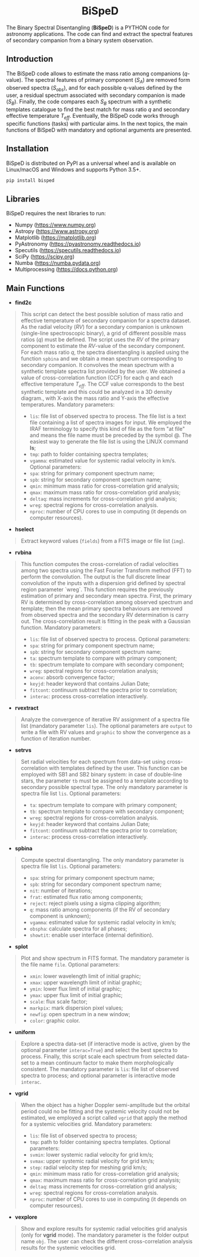 <h1 align="center"> BiSpeD </h1>

The Binary Spectral Disentangling (**BiSpeD**) is a PYTHON code for astronomy applications. The code can find and extract the spectral features of secondary companion from a binary system observation.


 ## Introduction

The BiSpeD code allows to estimate the mass ratio among companions (*q*-value). The spectral features of primary component (*S<sub>A</sub>*) are removed form observed spectra (*S<sub>obs</sub>*), and for each possible q-values defined by the user, a residual spectrum associated with secondary companion is made (*S<sub>B</sub>*). Finally, the code compares each *S<sub>B</sub>* spectrum with a synthetic templates catalogue to find the best match for mass ratio *q* and secondary effective temperature *T<sub>eff</sub>*. Eventually, the BiSpeD code works through specific functions (tasks) with particular aims. In the next topics, the main functions of BiSpeD with mandatory and optional arguments are presented.

## Installation

BiSpeD is distributed on PyPI as a universal wheel and is available on Linux/macOS and Windows and supports Python 3.5+.

```bash
pip install bisped
```

## Libraries

BiSpeD requires the next libraries to run:
- Numpy (https://www.numpy.org)
- Astropy (https://www.astropy.org)
- Matplotlib (https://matplotlib.org)
- PyAstronomy (https://pyastronomy.readthedocs.io)
- Specutils (https://specutils.readthedocs.io)
- SciPy (https://scipy.org)
- Numba (https://numba.pydata.org)
- Multiprocessing (https://docs.python.org)


## Main Functions

- **find2c**

> This script can detect the best possible solution of mass ratio and effective temperature of secondary companion for a spectra dataset.
> As the radial velocity (*RV*) for a secondary companion is unknown (single-line spectroscopic binary), a grid of different possible mass ratios (*q*) must be defined. The script uses the *RV* of the primary component to estimate the *RV*-value of the secondary component. For each mass ratio *q*, the spectra disentangling is applied using the function `spbina` and we obtain a mean spectrum corresponding to secondary companion. It convolves the mean spectrum with a synthetic template spectra list provided by the user. We obtained a value of cross-correlation function (CCF) for each *q* and each effective temperature *T<sub>eff</sub>*. The CCF value corresponds to the best synthetic template and this could be analyzed in a 3D density diagram., with X-axis the mass ratio and Y-axis the effective temperatures. 
> Mandatory parameters:
> - `lis`: file list of observed spectra to process. The file list is a text file containing a list of spectra images for input. We employed the IRAF terminology to specify this kind of file as the form "at file" and means the file name must be preceded by the symbol @. The easiest way to generate the file list is using the LINUX command **ls**;
> - `tmp`: path to folder containing spectra templates;
> - `vgamma`: estimated value for systemic radial velocity in km/s.
> Optional parameters:
> - `spa`: string for primary component spectrum name;
> - `spb`: string for secondary component spectrum name;
> - `qmin`: minimum mass ratio for cross-correlation grid analysis;
> - `qmax`: maximum mass ratio for cross-correlation grid analysis;    
> - `deltaq`: mass increments for cross-correlation grid analysis;
> - `wreg`: spectral regions for cross-correlation analysis.
> - `nproc`: number of CPU cores to use in computing (it depends on computer resources).

- **hselect**
> Extract keyword values (`fields`) from a FITS image or file list (`img`).

- **rvbina**
> This function computes the cross-correlation of radial velocities among two spectra using the Fast Fourier Transform method (FFT) to perform the convolution. The output is the full discrete linear convolution of the inputs with a dispersion grid defined by spectral region parameter ´wreg´. This function requires the previously estimation of primary and secondary mean spectra. First, the primary RV is determined by cross-correlation among observed spectrum and template; then the mean primary spectra behaviours are removed from observed spectra and the secondary RV determination is carry out. The cross-correlation result is fitting in the peak with a Gaussian function.
> Mandatory parameters:
> - `lis`: file list of observed spectra to process.
> Optional parameters:
> - `spa`: string for primary component spectrum name;
> - `spb`: string for secondary component spectrum name;
> - `ta`: spectrum template to compare with primary component;
> - `tb`: spectrum template to compare with secondary component;
> - `wreg`: spectral regions for cross-correlation analysis;
> - `aconv`: absorb convergence factor;
> - `keyjd`: header keyword that contains Julian Date;
> - `fitcont`: continuum subtract the spectra prior to correlation;
> - `interac`: process cross-correlation interactively.

- **rvextract**
> Analyze the convergence of iterative RV assignment of a spectra file list (mandatory parameter `lis`). The optional parameters are `output` to write a file with RV values and `graphic` to show the convergence as a function of iteration number.

- **setrvs**
> Set radial velocities for each spectrum from data-set using cross-correlation with templates defined by the user. This function can be employed with SB1 and SB2 binary system: in case of double-line stars, the parameter `tb` must be assigned to a template according to secondary possible spectral type. The only mandatory parameter is spectra file list `lis`. 
> Optional parameters:
> - `ta`: spectrum template to compare with primary component;
> - `tb`: spectrum template to compare with secondary component;
> - `wreg`: spectral regions for cross-correlation analysis.
> - `keyjd`: header keyword that contains Julian Date;
> - `fitcont`: continuum subtract the spectra prior to correlation;
> - `interac`: process cross-correlation interactively.

- **spbina**
> Compute spectral disentangling. The only mandatory parameter is spectra file list `lis`.
> Optional parameters:
> - `spa`: string for primary component spectrum name;
> - `spb`: string for secondary component spectrum name;
> - `nit`: number of iterations;
> - `frat`: estimated flux ratio among components;
> - `reject`: reject pixels using a sigma clipping algorithm;
> - `q`: mass ratio among components (if the RV of secondary component is unknown);
> - `vgamma`: estimated value for systemic radial velocity in km/s;
> - `obspha`: calculate spectra for all phases;
> - `showtit`: enable user interface (internal definition).

- **splot**
> Plot and show spectrum in FITS format. The mandatory parameter is the file name `file`.
> Optional parameters:
> - `xmin`: lower wavelength limit of initial graphic;
> - `xmax`: upper wavelength limit of initial graphic;
> - `ymin`: lower flux limit of initial graphic;
> - `ymax`: upper flux limit of initial graphic;
> - `scale`: flux scale factor;
> - `markpix`: mark dispersion pixel values;  
> - `newfig`: open spectrum in a new window;
> - `color`: graphic color.

- **uniform**
> Explore a spectra data-set (if interactive mode is active, given by the optional parameter `interac=True`) and select the best spectra to process. Finally, this script scale each spectrum from selected data-set to a mean continuum factor to make them morphologically consistent. The mandatory parameter is `lis`: file list of observed spectra to process; and optional parameter is interactive mode `interac`. 

- **vgrid**
> When the object has a higher Doppler semi-amplitude but the orbital period could no be fitting and the systemic velocity could not be estimated, we employed a script called `vgrid` that apply the method for a systemic velocities grid.
>Mandatory parameters:
> - `lis`: file list of observed spectra to process;
> - `tmp`: path to folder containing spectra templates.
> Optional parameters:
> - `svmin`: lower systemic radial velocity for grid km/s;
> - `svmax`: upper systemic radial velocity for grid km/s;
> - `step`: radial velocity step for meshing grid km/s;
> - `qmin`: minimum mass ratio for cross-correlation grid analysis;
> - `qmax`: maximum mass ratio for cross-correlation grid analysis;    
> - `deltaq`: mass increments for cross-correlation grid analysis;
> - `wreg`: spectral regions for cross-correlation analysis.
> - `nproc`: number of CPU cores to use in computing (it depends on computer resources).

- **vexplore**
> Show and explore results for systemic radial velocities grid analysis (only for **vgrid** mode). The mandatory parameter is the folder output name `obj`. The user can check the different cross-correlation analysis results for the systemic velocities grid.

